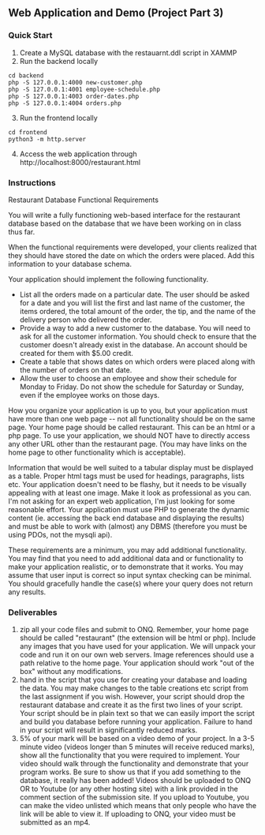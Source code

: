 ## Web Application and Demo (Project Part 3)

### Quick Start
1. Create a MySQL database with the restauarnt.ddl script in XAMMP
2. Run the backend locally

```
cd backend
php -S 127.0.0.1:4000 new-customer.php
php -S 127.0.0.1:4001 employee-schedule.php
php -S 127.0.0.1:4003 order-dates.php
php -S 127.0.0.1:4004 orders.php
```

3. Run the frontend locally
```
cd frontend
python3 -m http.server
```
4. Access the web application through http://localhost:8000/restaurant.html

### Instructions
Restaurant Database Functional Requirements

You will write a fully functioning web-based interface for the restaurant database based on the database that we have been working on in class thus far.

When the functional requirements were developed, your clients realized that they should have stored the date on which the orders were placed.  Add this information to your database schema.

Your application should implement the following functionality.
- List all the orders made on a particular date.  The user should be asked for a  date and you will list the first and last name of the customer, the items ordered, the total amount of the order, the tip, and the name of the delivery person who delivered the order.
- Provide a way to add a new customer to the database.  You will need to ask for all the customer information.  You should check to ensure that the customer doesn't already exist in the database.  An account should be created for them with $5.00 credit.
- Create a table that shows dates on which orders were placed along with the number of orders on that date.
- Allow the user to choose an employee and show their schedule for Monday to Friday.  Do not show the schedule for Saturday or Sunday, even if the employee works on those days.

How you organize your application is up to you, but your application must have more than one web page -- not all functionality should be on the same page.  Your home page should be called restaurant.  This can be an html or a php page.   To use your application, we should NOT have to directly access any other URL other than the restaurant page.  (You may have links on the home page to other functionality which is acceptable). 

Information that would be well suited to a tabular display must be displayed as a table.  Proper html tags must be used for headings, paragraphs, lists etc.  Your application doesn't need to be flashy, but it needs to be visually appealing with at least one image.  Make it look as professional as you can.  I'm not asking for an expert web application, I'm just looking for some reasonable effort.
Your application must use PHP to generate the dynamic content (ie. accessing the back end database and displaying the results) and must be able to work with (almost) any DBMS (therefore you must be using PDOs, not the mysqli api).

These requirements are a minimum, you may add additional functionality.  You may find that you need to add additional data and or functionality to make your application realistic, or to demonstrate that it works.  You may assume that user input is correct so input syntax checking can be minimal.  You should gracefully handle the case(s) where your query does not return any results.

### Deliverables
1) zip all your code files and submit to ONQ.  Remember, your home page should be called "restaurant" (the extension will be html or php).   Include any images that you have used for your application.  We will unpack your code and run it on our own web servers.  Image references should use a path relative to the home page.   Your application should work "out of the box" without any modifications.
2) hand in the script that you use for creating your database and loading the data.  You may make changes to the table creations etc script from the last assignment if you wish.  However, your script should drop the restaurant database and create it as the first two lines of your script.  Your script should be in plain text so that we can easily import the script and build you database before running your application.  Failure to hand in your script will result in significantly reduced marks.
3) 5% of your mark will be based on a video demo of your project.  In a 3-5 minute video (videos longer than 5 minutes will receive reduced marks), show all the functionality that you were required to implement.  Your video should walk through the functionality and demonstrate that your program works.  Be sure to show us that if you add something to the database, it really has been added!    Videos should be uploaded to ONQ OR to Youtube (or any other hosting site) with a link provided in the comment section of the submission site.   If you upload to Youtube, you can make the video unlisted which means that only people who have the link will be able to view it.    If uploading to ONQ, your video must be submitted as an mp4.